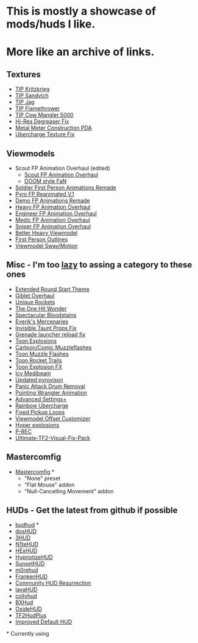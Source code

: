 # This is mostly a showcase of mods/huds I like.
# More like an archive of links.

## Textures
- [TIP Kritzkrieg](https://gamebanana.com/mods/293822)
- [TIP Sandvich](https://gamebanana.com/mods/286606)
- [TIP Jag](https://gamebanana.com/mods/294527)
- [TIP Flamethrower](https://gamebanana.com/mods/196621)
- [TIP Cow Mangler 5000](https://gamebanana.com/mods/286236w)
- [Hi-Res Degreaser Fix](https://gamebanana.com/mods/202984)
- [Metal Meter Construction PDA](https://gamebanana.com/mods/204931)
- [Ubercharge Texture Fix](https://gamebanana.com/mods/197951)

## Viewmodels
- Scout FP Animation Overhaul (edited)
  - [Scout FP Animation Overhaul](https://gamebanana.com/mods/206352)
  - [DOOM style FaN](https://gamebanana.com/mods/206336)
- [Soldier First Person Animations Remade](https://gamebanana.com/mods/206396)
- [Pyro FP Reanimated V.1](https://gamebanana.com/mods/206311)
- [Demo FP Animations Remade](https://gamebanana.com/mods/206246)
- [Heavy FP Animation Overhaul](https://gamebanana.com/mods/206261)
- [Engineer FP Animation Overhaul](https://gamebanana.com/mods/206285)
- [Medic FP Animation Overhaul](https://gamebanana.com/mods/206300)
- [Sniper FP Animation Overhaul](https://gamebanana.com/mods/206371)
- [Better Heavy Viewmodel](https://gamebanana.com/mods/206134)
- [First Person Outlines](https://gamebanana.com/wips/49156)
- [Viewmodel Sway/Motion](https://gamebanana.com/mods/205766)

## Misc - I'm too [lazy](https://xkcd.com/1077/) to assing a category to these ones
- [Extended Round Start Theme](https://gamebanana.com/sounds/50458)
- [Giblet Overhaul](https://gamebanana.com/mods/205664)
- [Unique Rockets](https://gamebanana.com/mods/324446)
- [The One Hit Wonder](https://gamebanana.com/mods/206361)
- [Spectacular Bloodstains](https://gamebanana.com/mods/11632)
- [Everik's Mercenaries](https://gamebanana.com/mods/298533)
- [Invisible Taunt Props Fix](https://gamebanana.com/mods/36464)
- [Grenade launcher reload fix](https://gamebanana.com/mods/36462)
- [Toon Explosions](https://gamebanana.com/mods/12446)
- [Cartoon/Comic Muzzleflashes](https://gamebanana.com/mods/12589)
- [Toon Muzzle Flashes](https://gamebanana.com/mods/12592)
- [Toon Rocket Trails](https://gamebanana.com/mods/12410)
- [Toon Explosion FX](https://gamebanana.com/mods/12446)
- [Icy Medibeam](https://gamebanana.com/mods/12052)
- [Updated pyrovison](https://gamebanana.com/mods/36454)
- [Panic Attack Drum Removal](https://gamebanana.com/mods/205799)
- [Pointing Wrangler Animation](https://gamebanana.com/mods/206271)
- [Advanced Settings+](https://gamebanana.com/mods/36456)
- [Rainbow Ubercharge](https://gamebanana.com/mods/198007)
- [Fixed Pickup Loops](https://gamebanana.com/mods/296312)
- [Viewmodel Offset Customizer](https://gamebanana.com/tools/7173)
- [Hyper explosions](https://gamebanana.com/mods/36705)
- [P-REC](https://github.com/RGLgg/P-REC)
- [Ultimate-TF2-Visual-Fix-Pack](https://github.com/agrastiOs/Ultimate-TF2-Visual-Fix-Pack/releases)

## Mastercomfig
- [Mastercomfig](https://mastercomfig.com/) *
  - "None" preset
  - "Flat Mouse" addon
  - "Null-Cancelling Movement" addon

## HUDs - Get the latest from github if possible
- [budhud](https://huds.tf/site/s-budhud) *
- [dosHUD](https://huds.tf/site/s-dosHUD)
- [3HUD](https://gamebanana.com/mods/297192)
- [N1teHUD](https://gamebanana.com/mods/299014)
- [HExHUD](https://huds.tf/site/s-HExHUD--3435)
- [HypnotizeHUD](https://huds.tf/site/s-Hypnotize-Hud)
- [SunsetHUD](https://huds.tf/site/s-Sunset-Hud)
- [m0rehud](https://huds.tf/site/s-m0re-Hud)
- [FrankenHUD](https://github.com/thekins/frankenhud/)
- [Community HUD Resurrection](https://gamebanana.com/mods/26667)
- [lavaHUD](https://huds.tf/site/s-lavaHUD)
- [collyhud](https://huds.tf/site/s-collyhud)
- [BXHud](https://huds.tf/site/s-Bx-Hud)
- [OxideHUD](https://github.com/Hypnootize/Oxide-Hud)
- [TF2HudPlus](https://huds.tf/site/s-TF2HudPlus)
- [Improved Default HUD](https://huds.tf/site/s-Improved-default-HUD)

\* Currently using